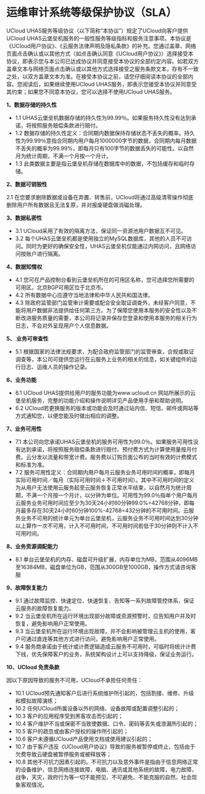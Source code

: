 

# 运维审计系统等级保护协议（SLA）

UCloud UHAS服务等级协议（以下简称“本协议”）规定了UCloud向客户提供UCloud
UHAS云堡垒机服务的一般性服务等级指标和服务注意事项。本协议是《UCloud用户协议》、《云服务法律声明及隐私条款》的补充。您通过盖章、网络页面点击确认或以其他方式（如点击确认同意《UCloud用户协议》）选择接受本协议，即表示您与本公司已达成协议并同意接受本协议的全部约定内容。如若双方盖章文本与网络页面点击确认或以其他方式选择接受之服务条款文本，存有不一致之处，以双方盖章文本为准。在接受本协议之前，请您仔细阅读本协议的全部内容。您阅读后，如果继续使用UCloud
UHAS服务，即表示您接受本协议并同意受其约束；如果您不同意本协议，您可以选择不使用UCloud UHAS服务。

**1、数据存储的持久性**

  - 1.1 UHAS云堡垒机数据存储的持久性为99.99％。如果服务持久性没有达到承诺，将按照服务赔偿条款进行赔付。
  - 1.2
    数据存储的持久性定义：合同期内数据保持存储状态不丢失的概率。持久性为99.99％意指合同期内用户每月1000000字节的数据，合同期内每月数据不丢失的概率为99.99%，即每月只有100字节的数据丢失的可能性。以自然月为统计周期，不满一个月按一个月计。
  - 1.3 此类数据主要是指云堡垒机存储在数据库中的数据，不包括缓存和临时存储。

**2、数据可销毁性**

2.1 在您要求删除数据或设备在弃置、转售前，UCloud将通过高级清零操作彻底删除用户所有数据且无法复原，并对报废硬盘做消磁处理。

**3、数据私密性**

  - 3.1 UCloud采用了有效的隔离方法，保证同一资源池用户数据互不可见。
  - 3.2
    每个UHAS云堡垒机都是使用独立的MySQL数据库，其他的人员不可访问。同时为更好的确保安全性，UHAS云堡垒机仅能通过内网访问，且网络访问按账户进行隔离。

**4、数据知情权**

  - 4.1 您可在产品控制台看到云堡垒机所在的可用区名称，您可选择您所需要的可用区。北京BGP可用区位于北京市。
  - 4.2 所有数据中心应遵守当地法律和中华人民共和国法律。
  - 4.3
    除政府监管部门监管审计需要或配合安全取证调查外，未经客户同意，不能将用户数据非法提供给任何第三方。为了保障您使用本服务的安全性以及不断改进服务质量的需要，本公司将记录并保存您登录和使用本服务的相关行为日志，不会对外呈现用户个人信息数据。

**5、 业务可审查性**

  - 5.1
    根据国家的法律法规要求，为配合政府监管部门的监管审查，合规或取证调查等，本公司可提供您运行在云服务上业务的相关的信息，如关键组件的运行日志、运维人员的操作记录。

**6、业务功能**

  - 6.1 UCloud
    UHAS提供给用户的服务功能为www.ucloud.cn 网站所展示的云堡垒机服务，完整的功能介绍和操作说明详见产品使用手册和帮助说明。
  - 6.2 UCloud若更换服务的版本或功能会及时通过站内信、短信、邮件或网站等方式通知您，以便您能及时做出相应的调整。

**7、业务可用性**

  - 7.1
    本公司向您承诺UHAS云堡垒机的服务可用性为99.0％。如果服务可用性没有达到承诺，将按照服务赔偿条款进行赔付。预付费方式为计算使用量按月付费。云分发以流量和带宽计费。服务费以订购页面公布的当时有效的计费模式和标准为准。
  - 7.2
    服务可用性定义：合同期内用户每月云服务业务可用时间的概率，即每月实际可用时间／每月（实际可用时间＋不可用时间）。其中不可用时间的定义为从用户无法使用云服务起至云服务恢复正常水平结束，以自然月为统计周期，不满一个月按一个月计，以分钟为单位。可用性为99.0％指单个用户每月云服务业务可用时间应至少为30天24小时60分钟99.0%=42768分钟，即每月最多存在30天24小时60分钟100%-42768=432分钟的不可用时间。云服务业务不可用的统计单元为单台云堡垒机，云服务业务不可用时间达到30分钟以上算作一次不可用，计入不可用时间，不可用时间若低于30分钟则不计入不可用时间。

**8、业务资源调配能力**

  - 8.1
    单台云堡垒机的内存、磁盘可升级扩展，内存单位为MB，范围从4096MB至16384MB，磁盘单位为GB，范围从300GB至1000GB，操作方式请咨询客服

**9、故障恢复能力**

  - 9.1 通过故障监控、快速定位、快速恢复、告知等一系列故障管控体系，保证云服务的故障恢复能力。
  - 9.2 当云堡垒机所在运行环境出现部分故障或资源预警时，应告知用户并及时恢复，避免影响用户正常使用。
  - 9.3 当云堡垒机所在运行环境出现故障，并不会影响被管理云主机的使用，客户可通过直连等其他方式进行访问，避免影响用户正常使用。
  - 9.4
    服务商承诺由于统计或计费逻辑造成云服务不可用时，可临时将统计计费下线，优先保障客户的业务，系统架构设计上可以支持降级，保证业务运行。

**10、UCloud 免责条款**

<span class="underline">因以下原因导致的服务不可用，UCloud不承担任何责任：</span>

  - 10.1 UCloud预先通知客户后进行系统维护所引起的，包括割接、维修、升级和模拟故障演练；
  - 10.2 任何UCloud所属设备以外的网络、设备故障或配置调整引起的；
  - 10.3 客户的应用程序受到黑客攻击而引起的；
  - 10.4 客户维护不当或保密不当致使数据、口令、密码等丢失或泄漏所引起的；
  - 10.5 客户的疏忽或由客户授权的操作所引起的；
  - 10.6 客户未遵循UCloud产品使用文档或使用建议引起的；
  - 10.7 由于客户违反《UCloud用户协议》导致的服务被暂停或终止，包括由于欠费导致云硬盘被暂停服务或被释放等；
  - 10.8 其他不可抗力因素引起的。不可抗力以及意外事件是指由于信息网络正常的设备维护，信息网络连接故障，电脑、通讯或其他系统的故障，电力故障，战争，天灾，政府行为等一切不能预见、不可避免、不能克服的自然、社会现象客观情况。
